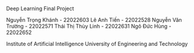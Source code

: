 Deep Learning Final Project

Nguyễn Trọng Khánh - 22022603
Lê Anh Tiến - 22022528
Nguyễn Văn Trường - 22022571
Thái Thị Thùy Linh - 22022631
Ngô Đức Hùng - 22022652

Institute of Artificial Intelligence
University of Engineering and Technology 
